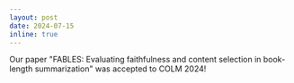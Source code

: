 ```yaml
---
layout: post
date: 2024-07-15
inline: true
---
```


Our paper "FABLES: Evaluating faithfulness and content selection in book-length summarization" was accepted to COLM 2024!
